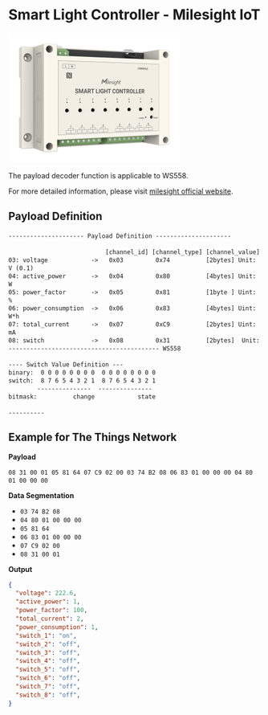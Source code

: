 # Smart Light Controller - Milesight IoT
![WS558](WS558.png)

The payload decoder function is applicable to WS558. 

For more detailed information, please visit [milesight official website](https://www.milesight-iot.com).


## Payload Definition

 ```
--------------------- Payload Definition ---------------------

                            [channel_id] [channel_type] [channel_value]
 03: voltage            ->   0x03         0x74          [2bytes] Unit: V (0.1)
 04: active_power       ->   0x04         0x80          [4bytes] Unit: W
 05: power_factor       ->   0x05         0x81          [1byte ] Uint: %
 06: power_consumption  ->   0x06         0x83          [4bytes] Uint: W*h
 07: total_current      ->   0x07         0xC9          [2bytes] Uint: mA            
 08: switch             ->   0x08         0x31          [2bytes]  Unit: 
 ------------------------------------------ WS558

---- Switch Value Definition ---
binary:  0 0 0 0 0 0 0 0  0 0 0 0 0 0 0 0
switch:  8 7 6 5 4 3 2 1  8 7 6 5 4 3 2 1
         ---------------  ---------------
bitmask:          change            state

----------

 ```

## Example for The Things Network

**Payload**
```
08 31 00 01 05 81 64 07 C9 02 00 03 74 B2 08 06 83 01 00 00 00 04 80 01 00 00 00
```

**Data Segmentation**

   - `03 74 B2 08`
   - `04 80 01 00 00 00`
   - `05 81 64`
   - `06 83 01 00 00 00`
   - `07 C9 02 00`
   - `08 31 00 01`



**Output**

```json
{
  "voltage": 222.6,
  "active_power": 1,
  "power_factor": 100,
  "total_current": 2,
  "power_consumption": 1,
  "switch_1": "on",
  "switch_2": "off",
  "switch_3": "off",
  "switch_4": "off",
  "switch_5": "off",
  "switch_6": "off",
  "switch_7": "off",
  "switch_8": "off",
}
 ```
